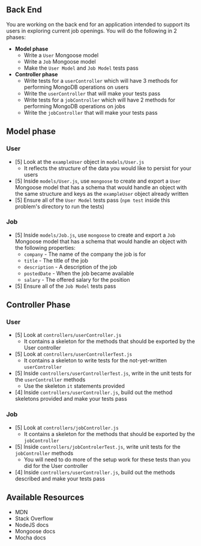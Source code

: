 ## Back End

You are working on the back end for an application intended to support its users in exploring current job openings. You will do the following in 2 phases:

- **Model phase**
  - Write a `User` Mongoose model
  - Write a `Job` Mongoose model
  - Make the `User Model` and `Job Model` tests pass
- **Controller phase**
  - Write tests for a `userController` which will have 3 methods for performing MongoDB operations on users
  - Write the `userController` that will make your tests pass
  - Write tests for a `jobController` which will have 2 methods for performing MongoDB operations on jobs
  - Write the `jobController` that will make your tests pass

## Model phase

### User

- [5] Look at the `exampleUser` object in `models/User.js`
  - It reflects the structure of the data you would like to persist for your users
- [5] Inside `models/User.js`, use `mongoose` to create and export a `User` Mongoose model that has a schema that would handle an object with the same structure and keys as the `exampleUser` object already written
- [5] Ensure all of the `User Model` tests pass (`npm test` inside this problem's directory to run the tests)

### Job

- [5] Inside `models/Job.js`, use `mongoose` to create and export a `Job` Mongoose model that has a schema that would handle an object with the following properties:
  - `company` - The name of the company the job is for
  - `title` - The title of the job
  - `description` - A description of the job
  - `postedDate` - When the job became available
  - `salary` - The offered salary for the position
- [5] Ensure all of the `Job Model` tests pass

## Controller Phase

### User

- [5] Look at `controllers/userController.js`
  - It contains a skeleton for the methods that should be exported by the User controller
- [5] Look at `controllers/userControllerTest.js`
  - It contains a skeleton to write tests for the not-yet-written `userController`
- [5] Inside `controllers/userControllerTest.js`, write in the unit tests for the `userController` methods
  - Use the skeleton `it` statements provided
- [4] Inside `controllers/userController.js`, build out the method skeletons provided and make your tests pass

### Job

- [5] Look at `controllers/jobController.js`
  - It contains a skeleton for the methods that should be exported by the `jobController`
- [5] Inside `controllers/jobControlerTest.js`, write unit tests for the `jobController` methods
  - You will need to do more of the setup work for these tests than you did for the User controller
- [4] Inside `controllers/userController.js`, build out the methods described and make your tests pass

## Available Resources

- MDN
- Stack Overflow
- NodeJS docs
- Mongoose docs
- Mocha docs
